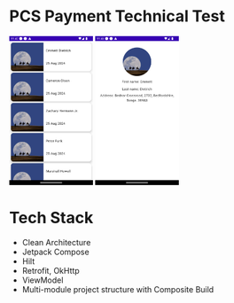 
# PCS Payment Technical Test

<p float="left">
  <img width="30%" height="50%" src="https://github.com/aldyaz/pcs-test/blob/main/screenshots/Screenshot_20240910_234237.png" />
  <img width="30%" height="50%" src="https://github.com/aldyaz/pcs-test/blob/main/screenshots/Screenshot_20240910_234308.png" />
</p>

# Tech Stack
- Clean Architecture
- Jetpack Compose
- Hilt
- Retrofit, OkHttp
- ViewModel
- Multi-module project structure with Composite Build
